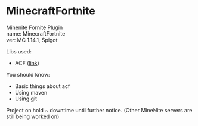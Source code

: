 # MinecraftFortnite

Minenite Fornite Plugin\
name: MinecraftFortnite\
ver: MC 1.14.1, Spigot

Libs used:
  * ACF ([link](https://acfspigot.emc.gs/))

You should know:
  * Basic things about acf
  * Using maven
  * Using git

Project on hold ~ downtime until further notice. (Other MineNite servers are still being worked on)
